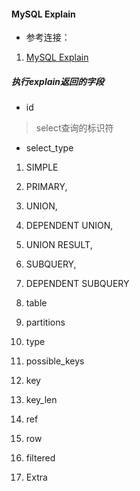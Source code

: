 
#### MySQL Explain

- 参考连接：
1. [MySQL Explain](https://segmentfault.com/a/1190000008131735)

##### 执行explain返回的字段
- id
> select查询的标识符

- select_type
1. SIMPLE
2. PRIMARY,
3. UNION,
4. DEPENDENT UNION,
5. UNION RESULT,
6. SUBQUERY,
7. DEPENDENT SUBQUERY

3. table 

4. partitions

5. type

6. possible_keys

7. key
8. key_len
9. ref
10. row
11. filtered
12. Extra